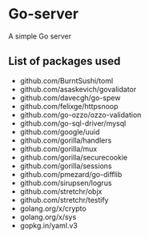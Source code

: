 # Go-server
A simple Go server
## List of packages used
- github.com/BurntSushi/toml
-	github.com/asaskevich/govalidator
-	github.com/davecgh/go-spew
-	github.com/felixge/httpsnoop
-	github.com/go-ozzo/ozzo-validation
-	github.com/go-sql-driver/mysql
-	github.com/google/uuid
-	github.com/gorilla/handlers
-	github.com/gorilla/mux
-	github.com/gorilla/securecookie
-	github.com/gorilla/sessions
-	github.com/pmezard/go-difflib
-	github.com/sirupsen/logrus
-	github.com/stretchr/objx
- github.com/stretchr/testify
-	golang.org/x/crypto
-	golang.org/x/sys
-	gopkg.in/yaml.v3 
